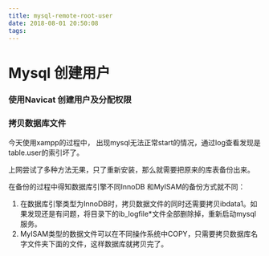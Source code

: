 ```yaml
---
title: mysql-remote-root-user
date: 2018-08-01 20:50:08
tags:
---
```



# Mysql 创建用户

### 

### 使用Navicat 创建用户及分配权限

### 拷贝数据库文件

今天使用xampp的过程中， 出现mysql无法正常start的情况，通过log查看发现是table.user的索引坏了。

上网尝试了多种方法无果，只了重新安装，那么就需要把原来的库表备份出来。

在备份的过程中得知数据库引擎不同InnoDB 和MyISAM的备份方式就不同：

1. 在数据库引擎类型为InnoDB时，拷贝数据文件的同时还需要拷贝ibdata1。如果发现还是有问题，将目录下的ib_logfile*文件全部删除掉，重新启动mysql服务。
1. MyISAM类型的数据文件可以在不同操作系统中COPY，只需要拷贝数据库名字文件夹下面的文件，这样数据库就拷贝完了。